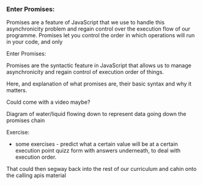 ### Enter Promises:

Promises are a feature of JavaScript that we use to handle this asynchronicity problem and regain control over the execution flow of our programme. Promises let you control the order in which operations will run in your code, and only 


Enter Promises:

Promises are the syntactic feature in JavaScript that allows us to manage asynchronicity and regain control of execution order of things. 

Here, and explanation of what promises are, their basic syntax and 
why it matters. 

Could come with a video maybe? 

Diagram of water/liquid flowing down to represent data going down the
promises chain 

Exercise: 
- some exercises - predict what a certain value will be at a certain execution point quizz form with answers underneath, to deal with execution order. 

That could then segway back into the rest of our curriculum and cahin onto the calling apis material 

